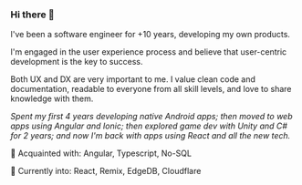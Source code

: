 ### Hi there 👋

I've been a software engineer for +10 years, developing my own products.

I'm engaged in the user experience process and believe that user-centric development is the key to success.

Both UX and DX are very important to me. I value clean code and documentation, readable to everyone from all skill levels, and love to share knowledge with them.

_Spent my first 4 years developing native Android apps; then moved to web apps using Angular and Ionic; then explored game dev with Unity and C# for 2 years; and now I'm back with apps using React and all the new tech._

💎 Acquainted with: Angular, Typescript, No-SQL

🌱 Currently into: React, Remix, EdgeDB, Cloudflare
